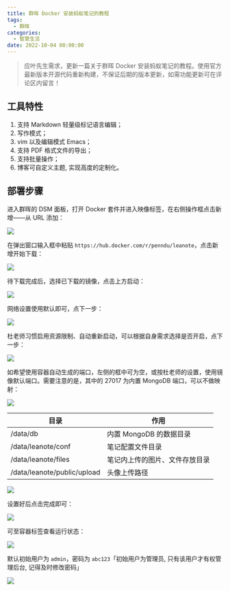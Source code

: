 ```yaml
---
title: 群晖 Docker 安装蚂蚁笔记的教程
tags:
  - 群晖
categories:
  - 智慧生活
date: 2022-10-04 00:00:00
---
```


> 应叶先生需求，更新一篇关于群晖 Docker 安装蚂蚁笔记的教程。使用官方最新版本开源代码重新构建，不保证后期的版本更新，如需功能更新可在评论区内留言！

<!-- more -->

## 工具特性

1. 支持 Markdown 轻量级标记语言编辑；
2. 写作模式；
3. vim 以及编辑模式 Emacs；
4. 支持 PDF 格式文件的导出；
5. 支持批量操作；
6. 博客可自定义主题, 实现高度的定制化。

## 部署步骤

进入群晖的 DSM 面板，打开 Docker 套件并进入映像标签，在右侧操作框点击新增——从 URL 添加：

![](https://cdn.dusays.com/2022/10/511-1.jpg)

在弹出窗口输入框中粘贴 `https://hub.docker.com/r/penndu/leanote`，点击新增开始下载：

![](https://cdn.dusays.com/2022/10/511-2.jpg)

待下载完成后，选择已下载的镜像，点击上方启动：

![](https://cdn.dusays.com/2022/10/511-3.jpg)

网络设置使用默认即可，点下一步：

![](https://cdn.dusays.com/2022/10/511-4.jpg)

杜老师习惯启用资源限制、自动重新启动，可以根据自身需求选择是否开启，点下一步：

![](https://cdn.dusays.com/2022/10/511-5.jpg)

如希望使用容器自动生成的端口，左侧的框中可为空，或按杜老师的设置，使用镜像默认端口。需要注意的是，其中的 27017 为内置 MongoDB 端口，可以不做映射：

![](https://cdn.dusays.com/2022/10/511-6.jpg)

| 目录 | 作用 |
| - | - |
| /data/db | 内置 MongoDB 的数据目录 |
| /data/leanote/conf | 笔记配置文件目录 |
| /data/leanote/files | 笔记内上传的图片、文件存放目录 |
| /data/leanote/public/upload | 头像上传路径 |

![](https://cdn.dusays.com/2022/10/511-7.jpg)

设置好后点击完成即可：

![](https://cdn.dusays.com/2022/10/511-8.jpg)

可至容器标签查看运行状态：

![](https://cdn.dusays.com/2022/10/511-9.jpg)

默认初始用户为 `admin`，密码为 `abc123`「初始用户为管理员, 只有该用户才有权管理后台, 记得及时修改密码」

![](https://cdn.dusays.com/2022/10/511-10.jpg)